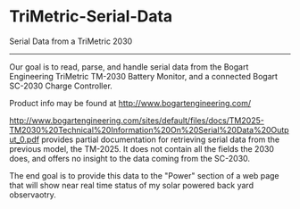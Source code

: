 # TriMetric-Serial-Data
Serial Data from a TriMetric 2030

--------------

Our goal is to read, parse, and handle serial data from the Bogart Engineering TriMetric TM-2030 Battery Monitor, and a connected Bogart SC-2030 Charge Controller.

Product info may be found at http://www.bogartengineering.com/

http://www.bogartengineering.com/sites/default/files/docs/TM2025-TM2030%20Technical%20Information%20On%20Serial%20Data%20Output_0.pdf provides partial documentation for retrieving serial data from the previous model, the TM-2025.  It does not contain all the fields the 2030 does, and offers no insight to the data coming from the SC-2030.

The end goal is to provide this data to the "Power" section of a web page that will show near real time status of my solar powered back yard observaotry.
